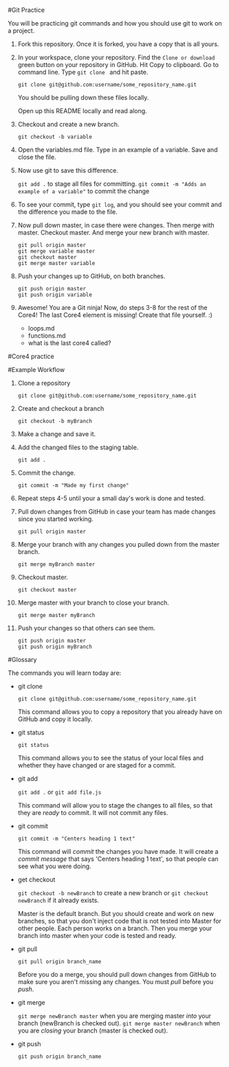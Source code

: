 #Git Practice

You will be practicing git commands and how you should use git to work on a project.


1. Fork this repository.  Once it is forked, you have a copy that is all yours.


2. In your workspace, clone your repository.  Find the `Clone or download` green button on your repository in GitHub.  Hit Copy to clipboard.  Go to command line.  Type `git clone ` and hit paste.

	`git clone git@github.com:username/some_repository_name.git`

	You should be pulling down these files locally.

	Open up this README locally and read along.


3. Checkout and create a new branch.

	`git checkout -b variable`

4. Open the variables.md file.  Type in an example of a variable.  Save and close the file.

5. Now use git to save this difference.

	`git add .` to stage all files for committing.
	`git commit -m "Adds an example of a variable"` to commit the change

6. To see your commit, type `git log`, and you should see your commit and the difference you made to the file.

7. Now pull down master, in case there were changes.  Then merge with master.  Checkout master.  And merge your new branch with master.


	```
	git pull origin master
	git merge variable master
	git checkout master
	git merge master variable
	```

8. Push your changes up to GitHub, on both branches.

	```
	git push origin master
	git push origin variable
	```

9.  Awesome!  You are a Git ninja!  Now, do steps 3-8 for the rest of the Core4!  The last Core4 element is missing!  Create that file yourself. :)

	- loops.md
	- functions.md
	- what is the last core4 called?







#Core4 practice




#Example Workflow

1. Clone a repository

	`git clone git@github.com:username/some_repository_name.git`

2. Create and checkout a branch

	`git checkout -b myBranch`

3. Make a change and save it.

4. Add the changed files to the staging table.

	`git add .`

5. Commit the change.

	`git commit -m "Made my first change"`

6. Repeat steps 4-5 until your a small day's work is done and tested.

7. Pull down changes from GitHub in case your team has made changes since you started working.

	`git pull origin master`

8. Merge your branch with any changes you pulled down from the master branch.

	`git merge myBranch master`

9. Checkout master.

	`git checkout master`

10. Merge master with your branch to close your branch.

	`git merge master myBranch`

11. Push your changes so that others can see them.

	```
	git push origin master
	git push origin myBranch
	```



#Glossary

The commands you will learn today are:


 - git clone

	`git clone git@github.com:username/some_repository_name.git`

	This command allows you to copy a repository that you already have on GitHub and copy it locally.


 - git status

	`git status`

	This command allows you to see the status of your local files and whether they have changed or are staged for a commit.


 - git add

	 `git add .` or `git add file.js`

	 This command will allow you to stage the changes to all files, so that they are _ready_ to commit.  It will not commit any files.


 - git commit

	`git commit -m "Centers heading 1 text"`

	This command will _commit_ the changes you have made.  It will create a _commit message_ that says 'Centers heading 1 text', so that people can see what you were doing.  


 - get checkout

	 `git checkout -b newBranch` to create a new branch or `git checkout newBranch` if it already exists.

	 Master is the default branch.  But you should create and work on new branches, so that you don't inject code that is not tested into Master for other people.  Each person works on a branch.  Then you merge your branch into master when your code is tested and ready.


 - git pull

	 `git pull origin branch_name`

	Before you do a merge, you should pull down changes from GitHub to make sure you aren't missing any changes.  You must _pull_ before you _push_.


 - git merge

	`git merge newBranch master` when you are merging master _into_ your branch (newBranch is checked out).
	`git merge master newBranch` when you are _closing_ your branch (master is checked out).

 - git push

	`git push origin branch_name`


